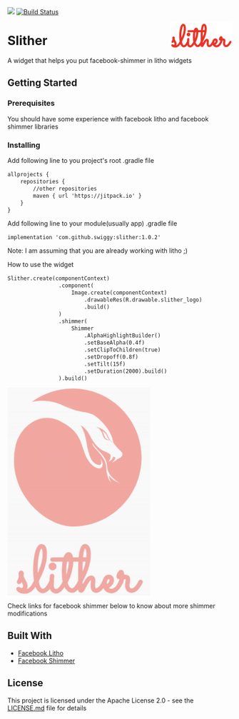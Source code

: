 [![](https://jitpack.io/v/swiggy/slither.svg)](https://jitpack.io/#swiggy/slither)
[![Build Status](https://travis-ci.org/Swiggy/slither.svg?branch=master)](https://travis-ci.org/Swiggy/slither)


<img src="./media/slither_logo_text.png" alt="Slither logo" title="slither" align="right" height="60" />

# Slither

A widget that helps you put facebook-shimmer in litho widgets 

## Getting Started

### Prerequisites

You should have some experience with facebook litho and facebook shimmer libraries

### Installing

Add following line to you project's root .gradle file

```
allprojects {
    repositories {
        //other repositories
        maven { url 'https://jitpack.io' }
    }
}
```

Add following line to your module(usually app) .gradle file

```
implementation 'com.github.swiggy:slither:1.0.2'
```
Note: I am assuming that you are already working with litho ;)

How to use the widget

```
Slither.create(componentContext)
                .component(
                    Image.create(componentContext)
                        .drawableRes(R.drawable.slither_logo)
                        .build()
                )
                .shimmer(
                    Shimmer
                        .AlphaHighlightBuilder()
                        .setBaseAlpha(0.4f)
                        .setClipToChildren(true)
                        .setDropoff(0.8f)
                        .setTilt(15f)
                        .setDuration(2000).build()
                ).build()
```

 <img src="./media/example1.gif" alt="Example" title="example" align="center"/>

Check links for facebook shimmer below to know about more shimmer modifications

## Built With

* [Facebook Litho](https://fblitho.com/)
* [Facebook Shimmer](http://facebook.github.io/shimmer-android/)

## License

This project is licensed under the Apache License 2.0 - see the [LICENSE.md](LICENSE.md) file for details
